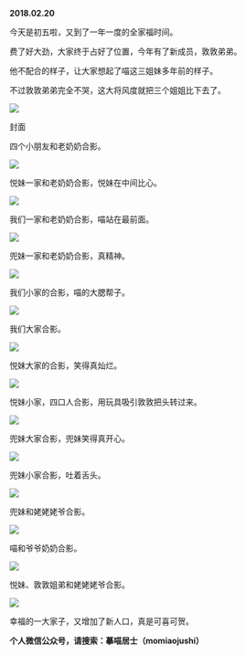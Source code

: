 
          
            
**2018.02.20**

今天是初五啦，又到了一年一度的全家福时间。

费了好大劲，大家终于占好了位置，今年有了新成员，敦敦弟弟。

他不配合的样子，让大家想起了喵这三姐妹多年前的样子。

不过敦敦弟弟完全不哭，这大将风度就把三个姐姐比下去了。




![](//upload-images.jianshu.io/upload_images/51001-602313fa33a54dec.jpg)

封面


四个小朋友和老奶奶合影。




![](//upload-images.jianshu.io/upload_images/51001-3a50f12f17a67e3d.jpg)




悦妹一家和老奶奶合影，悦妹在中间比心。




![](//upload-images.jianshu.io/upload_images/51001-0076f634fc783ed0.jpg)




我们一家和老奶奶合影，喵站在最前面。




![](//upload-images.jianshu.io/upload_images/51001-2fb9c46f6e8a0a2a.jpg)




兜妹一家和老奶奶合影，真精神。




![](//upload-images.jianshu.io/upload_images/51001-de55537bb34960cb.jpg)




我们小家的合影，喵的大腮帮子。




![](//upload-images.jianshu.io/upload_images/51001-eec91d661ef27c27.jpg)




我们大家合影。




![](//upload-images.jianshu.io/upload_images/51001-fc348b97192d77d0.jpg)




悦妹大家的合影，笑得真灿烂。




![](//upload-images.jianshu.io/upload_images/51001-801b8b0872d7dda3.jpg)




悦妹小家，四口人合影，用玩具吸引敦敦把头转过来。




![](//upload-images.jianshu.io/upload_images/51001-15d2894f336f388a.jpg)




兜妹大家合影，兜妹笑得真开心。




![](//upload-images.jianshu.io/upload_images/51001-65cce75d374403fa.jpg)




兜妹小家合影，吐着舌头。




![](//upload-images.jianshu.io/upload_images/51001-d5c464eb4fa0d038.jpg)




兜妹和姥姥姥爷合影。




![](//upload-images.jianshu.io/upload_images/51001-fa921b85b879223b.jpg)




喵和爷爷奶奶合影。




![](//upload-images.jianshu.io/upload_images/51001-725662f968d407d1.jpg)




悦妹、敦敦姐弟和姥姥姥爷合影。




![](//upload-images.jianshu.io/upload_images/51001-0f5454debab8495a.jpg)




幸福的一大家子，又增加了新人口，真是可喜可贺。


**个人微信公众号，请搜索：摹喵居士（momiaojushi）**

          
        
